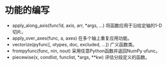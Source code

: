 # 功能的编写

- apply_along_axis(func1d, axis, arr, *args, …)	将函数应用于沿给定轴的1-D切片。
- apply_over_axes(func, a, axes) 在多个轴上重复应用功能。
- vectorize(pyfunc[, otypes, doc, excluded, …])	广义函数类。
- frompyfunc(func, nin, nout)	采用任意Python函数并返回NumPy ufunc。
- piecewise(x, condlist, funclist, *args, **kw)	评估分段定义的函数。